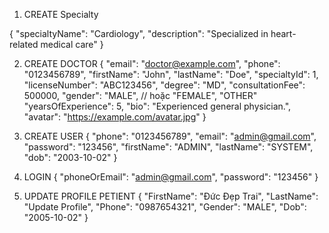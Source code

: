 ﻿1. CREATE Specialty 

{
  "specialtyName": "Cardiology",
  "description": "Specialized in heart-related medical care"
}


2. CREATE DOCTOR
{
  "email": "doctor@example.com",
  "phone": "0123456789",
  "firstName": "John",
  "lastName": "Doe",
  "specialtyId": 1,
  "licenseNumber": "ABC123456",
  "degree": "MD",
  "consultationFee": 500000,
  "gender": "MALE",  // hoặc "FEMALE", "OTHER"
  "yearsOfExperience": 5,
  "bio": "Experienced general physician.",
  "avatar": "https://example.com/avatar.jpg"
}

3. CREATE USER
{
    "phone": "0123456789",
    "email": "admin@gmail.com",
    "password": "123456",
    "firstName": "ADMIN", 
    "lastName": "SYSTEM",
    "dob": "2003-10-02"
}

4. LOGIN 
{
    "phoneOrEmail": "admin@gmail.com",
    "password": "123456"
}

5. UPDATE PROFILE PETIENT
{
    "FirstName": "Đức Đẹp Trai",
    "LastName": "Update Profile",
    "Phone": "0987654321",
    "Gender": "MALE",
    "Dob": "2005-10-02"
}